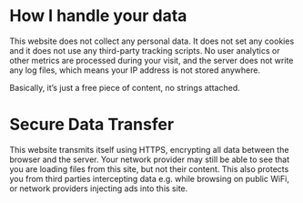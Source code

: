 # How I handle your data
This website does not collect any personal data. It does not set any cookies and it does not use any third-party tracking scripts. No user analytics or other metrics are processed during your visit, and the server does not write any log files, which means your IP address is not stored anywhere.

Basically, it’s just a free piece of content, no strings attached.

# Secure Data Transfer
This website transmits itself using HTTPS, encrypting all data between the browser and the server. Your network provider may still be able to see that you are loading files from this site, but not their content. This also protects you from third parties intercepting data e.g. while browsing on public WiFi, or network providers injecting ads into this site.